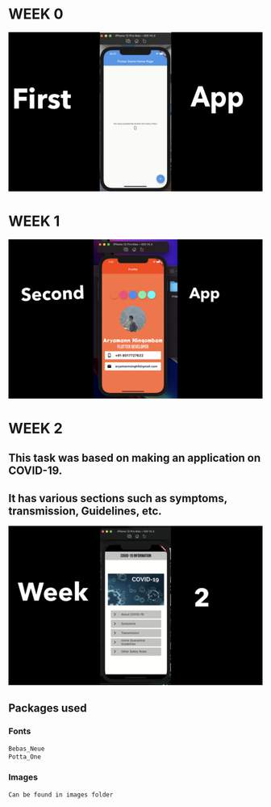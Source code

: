 # WEEK 0

![First App Screenshot](./firstApp.png)


# WEEK 1

![Second App Screenshot](./week1/Screenshot.png)


# WEEK 2

## This task was based on making an application on COVID-19.
## It has various sections such as symptoms, transmission, Guidelines, etc.

![Second App Screenshot](./WEEK2/WEEK_2.png)

## Packages used
### Fonts
    Bebas_Neue
    Potta_One
### Images
    Can be found in images folder






